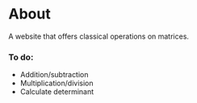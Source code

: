 # About

A website that offers classical operations on matrices.

### To do:
- Addition/subtraction
- Multiplication/division
- Calculate determinant